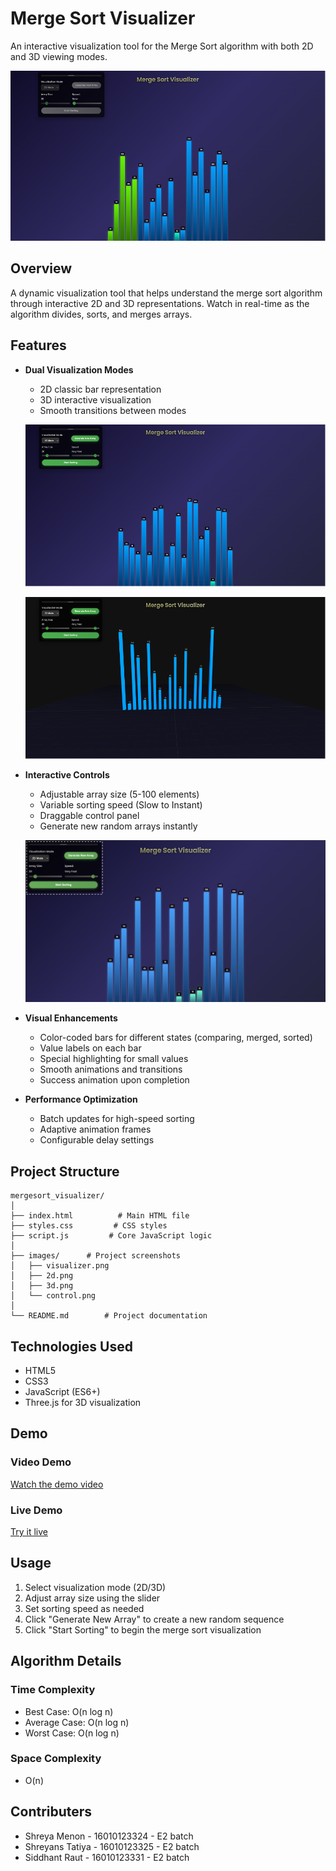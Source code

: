 # Merge Sort Visualizer

An interactive visualization tool for the Merge Sort algorithm with both 2D and 3D viewing modes.

![Main Interface](images/visualizer.png)

## Overview

A dynamic visualization tool that helps understand the merge sort algorithm through interactive 2D and 3D representations. Watch in real-time as the algorithm divides, sorts, and merges arrays.

## Features

- **Dual Visualization Modes**
  - 2D classic bar representation
  - 3D interactive visualization 
  - Smooth transitions between modes

  ![2D Mode](images/2d.png) 

  ![3D Mode](images/3d.png)

- **Interactive Controls**
  - Adjustable array size (5-100 elements)
  - Variable sorting speed (Slow to Instant)
  - Draggable control panel
  - Generate new random arrays instantly

  ![Control Panel](images/control.png)

- **Visual Enhancements**
  - Color-coded bars for different states (comparing, merged, sorted)
  - Value labels on each bar
  - Special highlighting for small values
  - Smooth animations and transitions
  - Success animation upon completion


- **Performance Optimization**
  - Batch updates for high-speed sorting
  - Adaptive animation frames
  - Configurable delay settings

## Project Structure

```
mergesort_visualizer/
│
├── index.html          # Main HTML file
├── styles.css         # CSS styles
├── script.js         # Core JavaScript logic
│
├── images/      # Project screenshots
│   ├── visualizer.png
│   ├── 2d.png
│   ├── 3d.png
│   └── control.png
│
└── README.md        # Project documentation
```

## Technologies Used

- HTML5
- CSS3
- JavaScript (ES6+)
- Three.js for 3D visualization

## Demo

### Video Demo
[Watch the demo video](https://www.youtube.com/watch?v=dY6ranB06Ts)

### Live Demo
[Try it live](https://mergesort-visualizer.vercel.app/) <!-- Add your live demo link here -->


## Usage

1. Select visualization mode (2D/3D)
2. Adjust array size using the slider
3. Set sorting speed as needed
4. Click "Generate New Array" to create a new random sequence
5. Click "Start Sorting" to begin the merge sort visualization


## Algorithm Details

### Time Complexity
- Best Case: O(n log n)
- Average Case: O(n log n)
- Worst Case: O(n log n)

### Space Complexity
- O(n)

## Contributers
- Shreya Menon - 16010123324 - E2 batch
- Shreyans Tatiya - 16010123325 - E2 batch
- Siddhant Raut - 16010123331 - E2 batch

